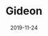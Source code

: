 ---
title: "Gideon"
date: 2019-11-24
speaker: "Tobi Togno"
predigtserie: "002-gott-erlebt"
passage: "The Bible"
audio: "https://example.com/gideon.mp3"
---